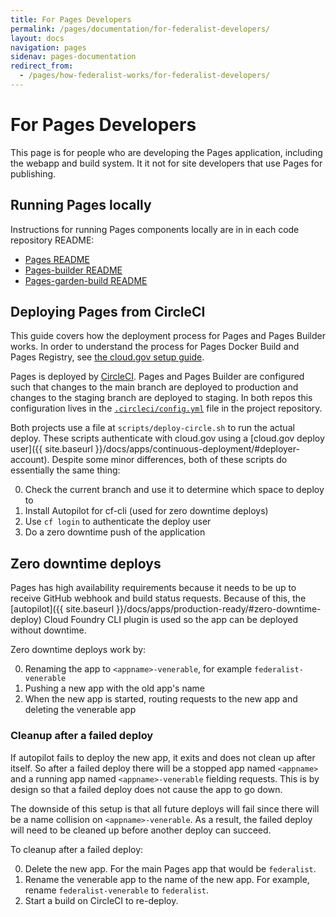 ```yaml
---
title: For Pages Developers
permalink: /pages/documentation/for-federalist-developers/
layout: docs
navigation: pages
sidenav: pages-documentation
redirect_from:
  - /pages/how-federalist-works/for-federalist-developers/
---
```


# For Pages Developers

This page is for people who are developing the Pages application, including the webapp and build system. It it not for site developers that use Pages for publishing.

## Running Pages locally
Instructions for running Pages components locally are in in each code repository README:

- [Pages README](https://github.com/18F/federalist#running-locally-development)
- [Pages-builder README](https://github.com/18F/federalist-builder#running-locally)
- [Pages-garden-build README](https://github.com/18F/federalist-garden-build#development)

## Deploying Pages from CircleCI

This guide covers how the deployment process for Pages and Pages Builder works.
In order to understand the process for Pages Docker Build and Pages Registry, see [the cloud.gov setup guide]({{site.baseurl}}/pages/documentation/cloud-gov-setup/).

Pages is deployed by [CircleCI](https://circleci.com/docs/2.0/deployment_integrations/).
Pages and Pages Builder are configured such that changes to the main branch are deployed to production and changes to the staging branch are deployed to staging.
In both repos this configuration lives in the [`.circleci/config.yml`](https://circleci.com/docs/2.0/) file in the project repository.

Both projects use a file at `scripts/deploy-circle.sh` to run the actual deploy.
These scripts authenticate with cloud.gov using a [cloud.gov deploy user]({{ site.baseurl }}/docs/apps/continuous-deployment/#deployer-account).
Despite some minor differences, both of these scripts do essentially the same thing:

0. Check the current branch and use it to determine which space to deploy to
0. Install Autopilot for cf-cli (used for zero downtime deploys)
0. Use `cf login` to authenticate the deploy user
0. Do a zero downtime push of the application

## Zero downtime deploys

Pages has high availability requirements because it needs to be up to receive GitHub webhook and build status requests.
Because of this, the [autopilot]({{ site.baseurl }}/docs/apps/production-ready/#zero-downtime-deploy) Cloud Foundry CLI plugin is used so the app can be deployed without downtime.

Zero downtime deploys work by:

0. Renaming the app to `<appname>-venerable`, for example `federalist-venerable`
0. Pushing a new app with the old app's name
0. When the new app is started, routing requests to the new app and deleting the venerable app

### Cleanup after a failed deploy

If autopilot fails to deploy the new app, it exits and does not clean up after itself.
So after a failed deploy there will be a stopped app named `<appname>` and a running app named `<appname>-venerable` fielding requests.
This is by design so that a failed deploy does not cause the app to go down.

The downside of this setup is that all future deploys will fail since there will be a name collision on `<appname>-venerable`.
As a result, the failed deploy will need to be cleaned up before another deploy can succeed.

To cleanup after a failed deploy:

0. Delete the new app. For the main Pages app that would be `federalist`.
0. Rename the venerable app to the name of the new app. For example, rename `federalist-venerable` to `federalist`.
0. Start a build on CircleCI to re-deploy.

